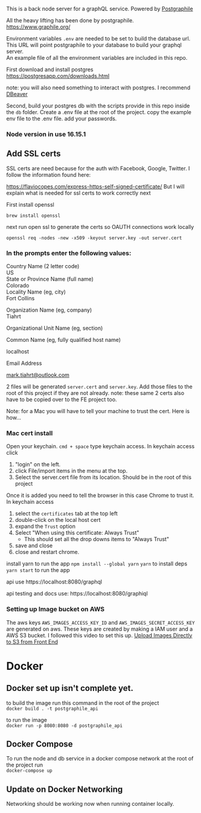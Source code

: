 This is a back node server for a graphQL service. Powered by [Postgraphile](https://www.graphile.org/)

All the heavy lifting has been done by postgraphile. https://www.graphile.org/

Environment variables `.env` are needed to be set to build the database url.  This URL will point postgraphile to your database to build your graphql server.  
An example file of all the environment variables are included in this repo.

First download and install postgres
https://postgresapp.com/downloads.html

note: you will also need something to interact with postgres.  I recommend [DBeaver](https://dbeaver.io/download/)

Second, build your postgres db with the scripts provide in this repo inside the `db` folder.  Create a .env file at the root of the project.  copy the example env file to the .env file.  add your passwords.  

### Node version in use 16.15.1

## Add SSL certs
SSL certs are need because for the auth with Facebook, Google, Twitter.
I follow the information found here:

https://flaviocopes.com/express-https-self-signed-certificate/
But I will explain what is needed for ssl certs to work correctly next

First install openssl
```
brew install openssl
```
next run open ssl to generate the certs so OAUTH connections work locally

```
openssl req -nodes -new -x509 -keyout server.key -out server.cert
```
### In the prompts enter the following values:
Country Name (2 letter code)<br> 
US<br> 
State or Province Name (full name)<br> 
Colorado<br> 
Locality Name (eg, city)<br> 
Fort Collins

Organization Name (eg, company)<br> 
Tiahrt

Organizational Unit Name (eg, section)

Common Name (eg, fully qualified host name)

localhost

Email Address

mark.tiahrt@outlook.com

2 files will be generated `server.cert` and `server.key`.  Add those files to the root of this project if they are not already.
 note:  these same 2 certs also have to be copied over to the FE project too.  

Note: for a Mac you will have to tell your machine to trust the cert.  Here is how...

### Mac cert install
Open your keychain.  `cmd + space` type keychain access. In keychain access click
1. "login" on the left.
2. click File/import items in the menu at the top.
3. Select the server.cert file from its location.  Should be in the root of this project

Once it is added you need to tell the browser in this case Chrome to trust it.  
In keychain access
1. select the `certificates` tab at the top left
2. double-click on the local host cert
3. expand the `Trust` option
4. Select "When using this certificate: Always Trust"
    - This should set all the drop downs items to "Always Trust"
5. save and close
6. close and restart chrome.

install yarn to run the app
`npm install --global yarn`
`yarn` to install deps
`yarn start` to run the app


api use https://localhost:8080/graphql

api testing and docs use: https://localhost:8080/graphiql


### Setting up Image bucket on AWS
The aws keys ```AWS_IMAGES_ACCESS_KEY_ID``` and ```AWS_IMAGES_SECRET_ACCESS_KEY``` are generated on aws.  These keys are created
by making a IAM user and a AWS S3 bucket.  I followed this video to set this up.  [Upload Images Directly to S3 from Front End](https://www.youtube.com/watch?v=yGYeYJpRWPM&list=LL&index=1&t=2s&ab_channel=SamMeech-Ward)


# Docker
## Docker set up isn't complete yet.  
to build the image run this command in the root of the project<br>
```docker build . -t postgraphile_api```

to run the image<br>
```docker run -p 8080:8080 -d postgraphile_api```
## Docker Compose
To run the node and db service in a docker compose network at the root of the project run<br>
```docker-compose up```

## Update on Docker Networking ### 
Networking should be working now when running container locally. 
